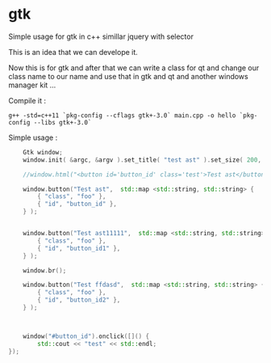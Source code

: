 # gtk
Simple usage for gtk in c++ simillar jquery with selector

This is an idea that we can develope it.

Now this is for gtk and after that we can write a class for qt and change our class name to our name and use that in gtk and qt and another windows manager kit ...

Compile it : 

```cli
g++ -std=c++11 `pkg-config --cflags gtk+-3.0` main.cpp -o hello `pkg-config --libs gtk+-3.0`
```

Simple usage :

```c++
    Gtk window;
    window.init( &argc, &argv ).set_title( "test ast" ).set_size( 200, 200 );

    //window.html("<button id='button_id' class='test'>Test ast</button>");

    window.button("Test ast",  std::map <std::string, std::string> { 
        { "class", "foo" }, 
        { "id", "button_id" },
    } );


    window.button("Test ast11111",  std::map <std::string, std::string> { 
        { "class", "foo" }, 
        { "id", "button_id1" },
    } );

    window.br();

    window.button("Test ffdasd",  std::map <std::string, std::string> { 
        { "class", "foo" }, 
        { "id", "button_id2" },
    } );



    window("#button_id").onclick([]() {
        std::cout << "test" << std::endl;
});

```
